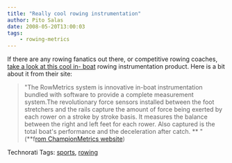 ```yaml
---
title: "Really cool rowing instrumentation"
author: Pito Salas
date: 2008-05-20T13:00:03
tags:
    - rowing-metrics
---
```




If there are any rowing fanatics out there, or competitive rowing coaches,
[take a look at this cool in-
boat](<http://www.championmetrics.com/index.html>) rowing instrumentation
product. Here is a bit about it from their site:

> "The RowMetrics system is innovative in-boat instrumentation bundled with
> software to provide a complete measurement system.The revolutionary force
> sensors installed between the foot stretchers and the rails capture the
> amount of force being exerted by each rower on a stroke by stroke basis. It
> measures the balance between the right and left feet for each rower. Also
> captured is the total boat's performance and the deceleration after catch.
> ** " (**f[rom ChampionMetrics
> website](<http://www.championmetrics.com/index.html>))

Technorati Tags: [sports](<http://www.technorati.com/tag/sports>),
[rowing](<http://www.technorati.com/tag/rowing>)


